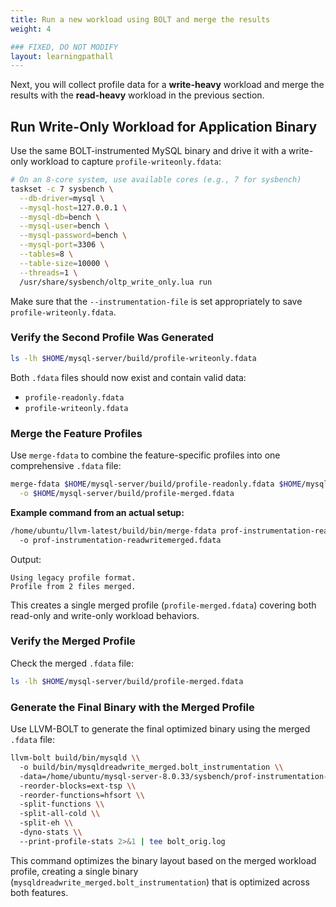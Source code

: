 ```yaml
---
title: Run a new workload using BOLT and merge the results
weight: 4

### FIXED, DO NOT MODIFY
layout: learningpathall
---
```


Next, you will collect profile data for a **write-heavy** workload and merge the results with the **read-heavy** workload in the previous section. 

## Run Write-Only Workload for Application Binary

Use the same BOLT-instrumented MySQL binary and drive it with a write-only workload to capture `profile-writeonly.fdata`:

```bash
# On an 8-core system, use available cores (e.g., 7 for sysbench)
taskset -c 7 sysbench \
  --db-driver=mysql \
  --mysql-host=127.0.0.1 \
  --mysql-db=bench \
  --mysql-user=bench \
  --mysql-password=bench \
  --mysql-port=3306 \
  --tables=8 \
  --table-size=10000 \
  --threads=1 \
  /usr/share/sysbench/oltp_write_only.lua run
```

Make sure that the `--instrumentation-file` is set appropriately to save `profile-writeonly.fdata`.


### Verify the Second Profile Was Generated

```bash
ls -lh $HOME/mysql-server/build/profile-writeonly.fdata
```

Both `.fdata` files should now exist and contain valid data:

- `profile-readonly.fdata`
- `profile-writeonly.fdata`

### Merge the Feature Profiles

Use `merge-fdata` to combine the feature-specific profiles into one comprehensive `.fdata` file:

```bash
merge-fdata $HOME/mysql-server/build/profile-readonly.fdata $HOME/mysql-server/build/profile-writeonly.fdata \
  -o $HOME/mysql-server/build/profile-merged.fdata
```

**Example command from an actual setup:**

```bash
/home/ubuntu/llvm-latest/build/bin/merge-fdata prof-instrumentation-readonly.fdata prof-instrumentation-writeonly.fdata \\
  -o prof-instrumentation-readwritemerged.fdata
```

Output:

```
Using legacy profile format.
Profile from 2 files merged.
```

This creates a single merged profile (`profile-merged.fdata`) covering both read-only and write-only workload behaviors.

### Verify the Merged Profile

Check the merged `.fdata` file:

```bash
ls -lh $HOME/mysql-server/build/profile-merged.fdata
```

### Generate the Final Binary with the Merged Profile

Use LLVM-BOLT to generate the final optimized binary using the merged `.fdata` file:

```bash
llvm-bolt build/bin/mysqld \\
  -o build/bin/mysqldreadwrite_merged.bolt_instrumentation \\
  -data=/home/ubuntu/mysql-server-8.0.33/sysbench/prof-instrumentation-readwritemerged.fdata \\
  -reorder-blocks=ext-tsp \\
  -reorder-functions=hfsort \\
  -split-functions \\
  -split-all-cold \\
  -split-eh \\
  -dyno-stats \\
  --print-profile-stats 2>&1 | tee bolt_orig.log
```

This command optimizes the binary layout based on the merged workload profile, creating a single binary (`mysqldreadwrite_merged.bolt_instrumentation`) that is optimized across both features.


